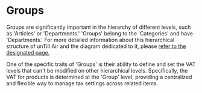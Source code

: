 # Groups

Groups are significantly important in the hierarchy of different levels, such as 'Articles' or 'Departments.' 'Groups' belong to the 'Categories' and have 'Departments.' For more detailed information about this hierarchical structure of unTill Air and the diagram dedicated to it, please [refer to the designated page.](../../../products/)

One of the specific traits of 'Groups' is their ability to define and set the VAT levels that can't be modified on other hierarchical levels. Specifically, the VAT for products is determined at the 'Group' level, providing a centralized and flexible way to manage tax settings across related items.

